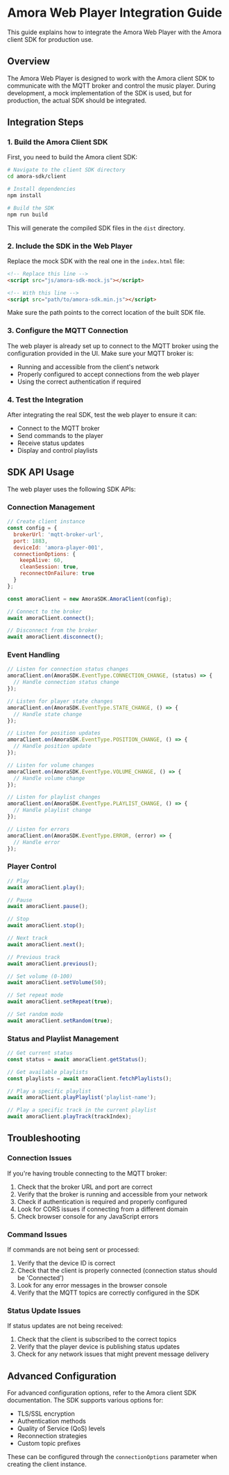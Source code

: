 # Amora Web Player Integration Guide

This guide explains how to integrate the Amora Web Player with the Amora client SDK for production use.

## Overview

The Amora Web Player is designed to work with the Amora client SDK to communicate with the MQTT broker and control the music player. During development, a mock implementation of the SDK is used, but for production, the actual SDK should be integrated.

## Integration Steps

### 1. Build the Amora Client SDK

First, you need to build the Amora client SDK:

```bash
# Navigate to the client SDK directory
cd amora-sdk/client

# Install dependencies
npm install

# Build the SDK
npm run build
```

This will generate the compiled SDK files in the `dist` directory.

### 2. Include the SDK in the Web Player

Replace the mock SDK with the real one in the `index.html` file:

```html
<!-- Replace this line -->
<script src="js/amora-sdk-mock.js"></script>

<!-- With this line -->
<script src="path/to/amora-sdk.min.js"></script>
```

Make sure the path points to the correct location of the built SDK file.

### 3. Configure the MQTT Connection

The web player is already set up to connect to the MQTT broker using the configuration provided in the UI. Make sure your MQTT broker is:

- Running and accessible from the client's network
- Properly configured to accept connections from the web player
- Using the correct authentication if required

### 4. Test the Integration

After integrating the real SDK, test the web player to ensure it can:

- Connect to the MQTT broker
- Send commands to the player
- Receive status updates
- Display and control playlists

## SDK API Usage

The web player uses the following SDK APIs:

### Connection Management

```javascript
// Create client instance
const config = {
  brokerUrl: 'mqtt-broker-url',
  port: 1883,
  deviceId: 'amora-player-001',
  connectionOptions: {
    keepAlive: 60,
    cleanSession: true,
    reconnectOnFailure: true
  }
};

const amoraClient = new AmoraSDK.AmoraClient(config);

// Connect to the broker
await amoraClient.connect();

// Disconnect from the broker
await amoraClient.disconnect();
```

### Event Handling

```javascript
// Listen for connection status changes
amoraClient.on(AmoraSDK.EventType.CONNECTION_CHANGE, (status) => {
  // Handle connection status change
});

// Listen for player state changes
amoraClient.on(AmoraSDK.EventType.STATE_CHANGE, () => {
  // Handle state change
});

// Listen for position updates
amoraClient.on(AmoraSDK.EventType.POSITION_CHANGE, () => {
  // Handle position update
});

// Listen for volume changes
amoraClient.on(AmoraSDK.EventType.VOLUME_CHANGE, () => {
  // Handle volume change
});

// Listen for playlist changes
amoraClient.on(AmoraSDK.EventType.PLAYLIST_CHANGE, () => {
  // Handle playlist change
});

// Listen for errors
amoraClient.on(AmoraSDK.EventType.ERROR, (error) => {
  // Handle error
});
```

### Player Control

```javascript
// Play
await amoraClient.play();

// Pause
await amoraClient.pause();

// Stop
await amoraClient.stop();

// Next track
await amoraClient.next();

// Previous track
await amoraClient.previous();

// Set volume (0-100)
await amoraClient.setVolume(50);

// Set repeat mode
await amoraClient.setRepeat(true);

// Set random mode
await amoraClient.setRandom(true);
```

### Status and Playlist Management

```javascript
// Get current status
const status = await amoraClient.getStatus();

// Get available playlists
const playlists = await amoraClient.fetchPlaylists();

// Play a specific playlist
await amoraClient.playPlaylist('playlist-name');

// Play a specific track in the current playlist
await amoraClient.playTrack(trackIndex);
```

## Troubleshooting

### Connection Issues

If you're having trouble connecting to the MQTT broker:

1. Check that the broker URL and port are correct
2. Verify that the broker is running and accessible from your network
3. Check if authentication is required and properly configured
4. Look for CORS issues if connecting from a different domain
5. Check browser console for any JavaScript errors

### Command Issues

If commands are not being sent or processed:

1. Verify that the device ID is correct
2. Check that the client is properly connected (connection status should be 'Connected')
3. Look for any error messages in the browser console
4. Verify that the MQTT topics are correctly configured in the SDK

### Status Update Issues

If status updates are not being received:

1. Check that the client is subscribed to the correct topics
2. Verify that the player device is publishing status updates
3. Check for any network issues that might prevent message delivery

## Advanced Configuration

For advanced configuration options, refer to the Amora client SDK documentation. The SDK supports various options for:

- TLS/SSL encryption
- Authentication methods
- Quality of Service (QoS) levels
- Reconnection strategies
- Custom topic prefixes

These can be configured through the `connectionOptions` parameter when creating the client instance.
